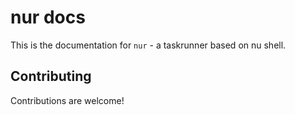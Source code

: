 # nur docs

This is the documentation for `nur` - a taskrunner based on nu shell.

## Contributing

Contributions are welcome!
